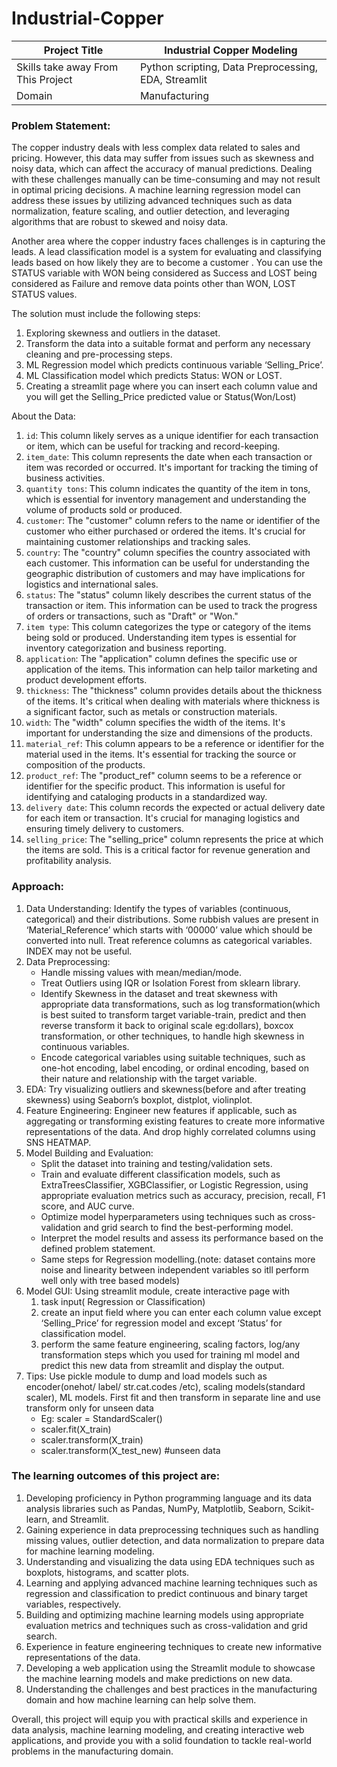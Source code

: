 # Industrial-Copper

| Project Title | Industrial Copper Modeling |
| --- | --- |
| Skills take away From This Project | Python scripting, Data Preprocessing, EDA, Streamlit |
| Domain | Manufacturing |

### Problem Statement:
The copper industry deals with less complex data related to sales and pricing. However, this data may suffer from issues such as skewness and noisy data, which can affect the accuracy of manual predictions. Dealing with these challenges manually can be time-consuming and may not result in optimal pricing decisions. A machine learning regression model can address these issues by utilizing advanced techniques such as data normalization, feature scaling, and outlier detection, and leveraging algorithms that are robust to skewed and noisy data. 

Another area where the copper industry faces challenges is in capturing the leads. A lead classification model is a system for evaluating and classifying leads based on how likely they are to become a customer . You can use the STATUS variable with WON being considered as Success and LOST being considered as Failure and remove data points other than WON, LOST STATUS values.

The solution must include the following steps:

1) Exploring skewness and outliers in the dataset.
2) Transform the data into a suitable format and perform any necessary cleaning and pre-processing steps.
3) ML Regression model which predicts continuous variable ‘Selling_Price’.
4) ML Classification model which predicts Status: WON or LOST.
5) Creating a streamlit page where you can insert each column value and you will get the Selling_Price predicted value or Status(Won/Lost)

About the Data:
1. `id`: This column likely serves as a unique identifier for each transaction or item, which can be useful for tracking and record-keeping.
2. `item_date`: This column represents the date when each transaction or item was recorded or occurred. It's important for tracking the timing of business activities.
3. `quantity tons`: This column indicates the quantity of the item in tons, which is essential for inventory management and understanding the volume of products sold or produced.
4. `customer`: The "customer" column refers to the name or identifier of the customer who either purchased or ordered the items. It's crucial for maintaining customer relationships and tracking sales.
5. `country`: The "country" column specifies the country associated with each customer. This information can be useful for understanding the geographic distribution of customers and may have implications for logistics and international sales.
6. `status`: The "status" column likely describes the current status of the transaction or item. This information can be used to track the progress of orders or transactions, such as "Draft" or "Won."
7. `item type`: This column categorizes the type or category of the items being sold or produced. Understanding item types is essential for inventory categorization and business reporting.
8. `application`: The "application" column defines the specific use or application of the items. This information can help tailor marketing and product development efforts.
9. `thickness`: The "thickness" column provides details about the thickness of the items. It's critical when dealing with materials where thickness is a significant factor, such as metals or construction materials.
10. `width`: The "width" column specifies the width of the items. It's important for understanding the size and dimensions of the products.
11. `material_ref`: This column appears to be a reference or identifier for the material used in the items. It's essential for tracking the source or composition of the products.
12. `product_ref`: The "product_ref" column seems to be a reference or identifier for the specific product. This information is useful for identifying and cataloging products in a standardized way.
13. `delivery date`: This column records the expected or actual delivery date for each item or transaction. It's crucial for managing logistics and ensuring timely delivery to customers.
14. `selling_price`: The "selling_price" column represents the price at which the items are sold. This is a critical factor for revenue generation and profitability analysis.

### Approach: 
1) Data Understanding: Identify the types of variables (continuous, categorical) and their distributions. Some rubbish values are present in ‘Material_Reference’ which starts with ‘00000’ value which should be converted into null. Treat reference columns as categorical variables. INDEX may not be useful.
2) Data Preprocessing: 
    - Handle missing values with mean/median/mode.
    - Treat Outliers using IQR or Isolation Forest from sklearn library.
    - Identify Skewness in the dataset and treat skewness with appropriate data transformations, such as log transformation(which is best suited to transform target variable-train,     predict and then reverse transform it back to original scale eg:dollars), boxcox transformation, or other techniques, to handle high skewness in continuous variables.
    - Encode categorical variables using suitable techniques, such as one-hot encoding, label encoding, or ordinal encoding, based on their nature and relationship with the target variable.
3) EDA: Try visualizing outliers and skewness(before and after treating skewness) using Seaborn’s boxplot, distplot, violinplot.
4) Feature Engineering: Engineer new features if applicable, such as aggregating or transforming existing features to create more informative representations of the data. And drop highly correlated columns using SNS HEATMAP.
5) Model Building and Evaluation:
   - Split the dataset into training and testing/validation sets. 
   - Train and evaluate different classification models, such as ExtraTreesClassifier, XGBClassifier, or Logistic Regression, using appropriate evaluation metrics such as accuracy, precision, recall, F1 score, and AUC curve.
   - Optimize model hyperparameters using techniques such as cross-validation and grid search to find the best-performing model.
   - Interpret the model results and assess its performance based on the defined problem statement.
   - Same steps for Regression modelling.(note: dataset contains more noise and linearity between independent variables so itll perform well only with tree based models)
6) Model GUI: Using streamlit module, create interactive page with
   1. task input( Regression or Classification)
   2. create an input field where you can enter each column value except ‘Selling_Price’ for regression model and  except ‘Status’ for classification model.
   3. perform the same feature engineering, scaling factors, log/any transformation steps which you used for training ml model and predict this new data from streamlit and display the output.
7) Tips: Use pickle module to dump and load models such as encoder(onehot/ label/ str.cat.codes /etc), scaling models(standard scaler), ML models. First fit and then transform in separate line and use transform only for unseen data
   * Eg: scaler = StandardScaler()
   * scaler.fit(X_train)
   * scaler.transform(X_train)
   * scaler.transform(X_test_new) #unseen data

### The learning outcomes of this project are: 

1. Developing proficiency in Python programming language and its data analysis libraries such as Pandas, NumPy, Matplotlib, Seaborn, Scikit-learn, and Streamlit.
2. Gaining experience in data preprocessing techniques such as handling missing values, outlier detection, and data normalization to prepare data for machine learning modeling.
3. Understanding and visualizing the data using EDA techniques such as boxplots, histograms, and scatter plots.
4. Learning and applying advanced machine learning techniques such as regression and classification to predict continuous and binary target variables, respectively.
5. Building and optimizing machine learning models using appropriate evaluation metrics and techniques such as cross-validation and grid search.
6. Experience in feature engineering techniques to create new informative representations of the data.
7. Developing a web application using the Streamlit module to showcase the machine learning models and make predictions on new data.
8. Understanding the challenges and best practices in the manufacturing domain and how machine learning can help solve them.

Overall, this project will equip you with practical skills and experience in data analysis, machine learning modeling, and creating interactive web applications, and provide you with a solid foundation to tackle real-world problems in the manufacturing domain.









